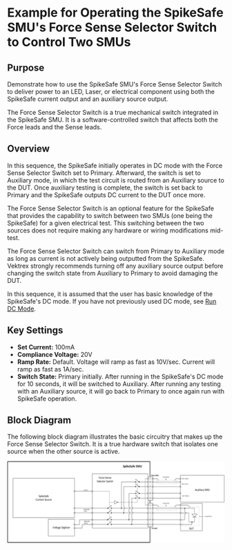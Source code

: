 # Example for Operating the SpikeSafe SMU's Force Sense Selector Switch to Control Two SMUs

## **Purpose**
Demonstrate how to use the SpikeSafe SMU's Force Sense Selector Switch to deliver power to an LED, Laser, or electrical component using both the SpikeSafe current output and an auxiliary source output.

The Force Sense Selector Switch is a true mechanical switch integrated in the SpikeSafe SMU. It is a software-controlled switch that affects both the Force leads and the Sense leads.

## Overview 
In this sequence, the SpikeSafe initially operates in DC mode with the Force Sense Selector Switch set to Primary. Afterward, the switch is set to Auxiliary mode, in which the test circuit is routed from an Auxiliary source to the DUT. Once auxiliary testing is complete, the switch is set back to Primary and the SpikeSafe outputs DC current to the DUT once more.

The Force Sense Selector Switch is an optional feature for the SpikeSafe that provides the capability to switch between two SMUs (one being the SpikeSafe) for a given electrical test. This switching between the two sources does not require making any hardware or wiring modifications mid-test.

The Force Sense Selector Switch can switch from Primary to Auxiliary mode as long as current is not actively being outputted from the SpikeSafe. Vektrex strongly recommends turning off any auxiliary source output before changing the switch state from Auxiliary to Primary to avoid damaging the DUT.

In this sequence, it is assumed that the user has basic knowledge of the SpikeSafe's DC mode. If you have not previously used DC mode, see [Run DC Mode](../../run_spikesafe_operating_modes/run_dc).

## Key Settings 
- **Set Current:** 100mA
- **Compliance Voltage:** 20V
- **Ramp Rate:** Default. Voltage will ramp as fast as 10V/sec. Current will ramp as fast as 1A/sec.
- **Switch State:** Primary initially. After running in the SpikeSafe's DC mode for 10 seconds, it will be switched to Auxiliary. After running any testing with an Auxiliary source, it will go back to Primary to once again run with SpikeSafe operation.

## Block Diagram
The following block diagram illustrates the basic circuitry that makes up the Force Sense Selector Switch. It is a true hardware switch that isolates one source when the other source is active.

![](Switch_Block_Diagram.PNG)



